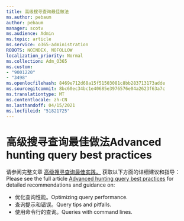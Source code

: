 ```yaml
---
title: 高级搜寻查询最佳做法
ms.author: pebaum
author: pebaum
manager: scotv
ms.audience: Admin
ms.topic: article
ms.service: o365-administration
ROBOTS: NOINDEX, NOFOLLOW
localization_priority: Normal
ms.collection: Adm_O365
ms.custom:
- "9001220"
- "3498"
ms.openlocfilehash: 8469e712d68a15f51503081c8bb283713173adde
ms.sourcegitcommit: 8bc60ec34bc1e40685e3976576e04a2623f63a7c
ms.translationtype: MT
ms.contentlocale: zh-CN
ms.lasthandoff: 04/15/2021
ms.locfileid: "51821725"
---
```

# <a name="advanced-hunting-query-best-practices"></a><span data-ttu-id="74f62-102">高级搜寻查询最佳做法</span><span class="sxs-lookup"><span data-stu-id="74f62-102">Advanced hunting query best practices</span></span>

<span data-ttu-id="74f62-103">请参阅完整文章 [高级搜寻查询最佳实践，](https://docs.microsoft.com/windows/security/threat-protection/microsoft-defender-atp/advanced-hunting-best-practices#optimize-query-performance) 获取以下方面的详细建议和指导：</span><span class="sxs-lookup"><span data-stu-id="74f62-103">Please see the full article [Advanced hunting query best practices](https://docs.microsoft.com/windows/security/threat-protection/microsoft-defender-atp/advanced-hunting-best-practices#optimize-query-performance) for detailed recommendations and guidance on:</span></span>
- <span data-ttu-id="74f62-104">优化查询性能。</span><span class="sxs-lookup"><span data-stu-id="74f62-104">Optimizing query performance.</span></span>
- <span data-ttu-id="74f62-105">查询提示和错误。</span><span class="sxs-lookup"><span data-stu-id="74f62-105">Query tips and pitfalls.</span></span>
- <span data-ttu-id="74f62-106">使用命令行的查询。</span><span class="sxs-lookup"><span data-stu-id="74f62-106">Queries with command lines.</span></span>



